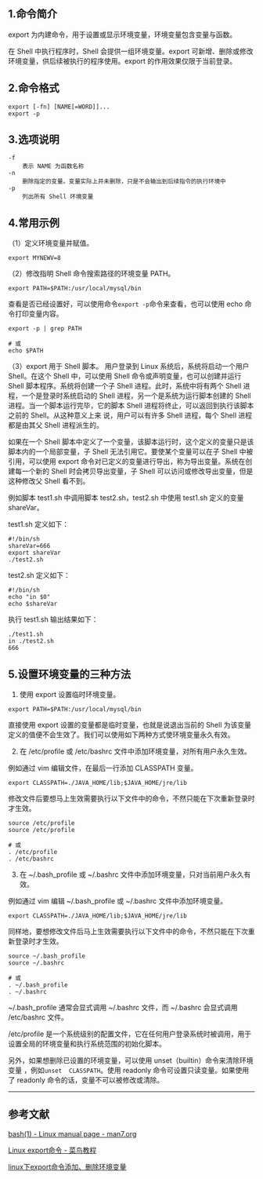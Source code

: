 ## 1.命令简介
export 为内建命令，用于设置或显示环境变量，环境变量包含变量与函数。

在 Shell 中执行程序时，Shell 会提供一组环境变量。export 可新增、删除或修改环境变量，供后续被执行的程序使用。export 的作用效果仅限于当前登录。

## 2.命令格式
```
export [-fn] [NAME[=WORD]]...
export -p
```

## 3.选项说明
```
-f
	表示 NAME 为函数名称
-n
	删除指定的变量。变量实际上并未删除，只是不会输出到后续指令的执行环境中
-p
	列出所有 Shell 环境变量
```

## 4.常用示例
（1）定义环境变量并赋值。
```
export MYNEWV=8
```
（2）修改指明 Shell 命令搜索路径的环境变量 PATH。
```
export PATH=$PATH:/usr/local/mysql/bin
```
查看是否已经设置好，可以使用命令`export -p`命令来查看，也可以使用 echo 命令打印变量内容。
```
export -p | grep PATH

# 或
echo $PATH
```
（3）export 用于 Shell 脚本。
用户登录到 Linux 系统后，系统将启动一个用户  Shell。在这个 Shell 中，可以使用 Shell 命令或声明变量，也可以创建并运行 Shell 脚本程序。系统将创建一个子 Shell 进程。此时，系统中将有两个 Shell 进程，一个是登录时系统启动的 Shell 进程，另一个是系统为运行脚本创建的 Shell 进程。当一个脚本运行完毕，它的脚本 Shell 进程将终止，可以返回到执行该脚本之前的 Shell。从这种意义上来 说，用户可以有许多 Shell 进程，每个 Shell 进程都是由其父 Shell 进程派生的。 

如果在一个 Shell 脚本中定义了一个变量，该脚本运行时，这个定义的变量只是该脚本内的一个局部变量，子 Shell 无法引用它。要使某个变量可以在子 Shell 中被引用，可以使用 export 命令对已定义的变量进行导出，称为导出变量。系统在创建每一个新的 Shell 时会拷贝导出变量，子 Shell 可以访问或修改导出变量，但是这种修改父 Shell 看不到。

例如脚本 test1.sh 中调用脚本 test2.sh，test2.sh 中使用 test1.sh 定义的变量shareVar。

test1.sh 定义如下：
```shell
#!/bin/sh
shareVar=666
export shareVar
./test2.sh
```
test2.sh 定义如下：
```shell
#!/bin/sh
echo "in $0"
echo $shareVar
```
执行 test1.sh 输出结果如下：
```shell
./test1.sh
in ./test2.sh
666
```
## 5.设置环境变量的三种方法

1. 使用 export 设置临时环境变量。
```shell
export PATH=$PATH:/usr/local/mysql/bin
```
直接使用 export 设置的变量都是临时变量，也就是说退出当前的 Shell 为该变量定义的值便不会生效了。我们可以使用如下两种方式使环境变量永久有效。


2. 在 /etc/profile 或 /etc/bashrc 文件中添加环境变量，对所有用户永久生效。

例如通过 vim 编辑文件，在最后一行添加 CLASSPATH 变量。
```shell
export CLASSPATH=./JAVA_HOME/lib;$JAVA_HOME/jre/lib
```
修改文件后要想马上生效需要执行以下文件中的命令，不然只能在下次重新登录时才生效。
```shell
source /etc/profile
source /etc/profile

# 或
. /etc/profile
. /etc/bashrc
```

3. 在 ~/.bash_profile 或 ~/.bashrc 文件中添加环境变量，只对当前用户永久有效。

例如通过 vim 编辑 ~/.bash_profile 或 ~/.bashrc 文件中添加环境变量。
```shell
export CLASSPATH=./JAVA_HOME/lib;$JAVA_HOME/jre/lib
```
同样地，要想修改文件后马上生效需要执行以下文件中的命令，不然只能在下次重新登录时才生效。
```shell
source ~/.bash_profile
source ~/.bashrc

# 或
. ~/.bash_profile
. ~/.bashrc
```

~/.bash_profile 通常会显式调用 ~/.bashrc 文件，而 ~/.bashrc 会显式调用 /etc/bashrc 文件。

/etc/profile 是一个系统级别的配置文件，它在任何用户登录系统时被调用，用于设置全局的环境变量和执行系统范围的初始化脚本。

另外，如果想删除已设置的环境变量，可以使用 unset（builtin）命令来清除环境变量 ，例如`unset  CLASSPATH`。使用 readonly 命令可设置只读变量。如果使用了 readonly 命令的话，变量不可以被修改或清除。

---
## 参考文献
[bash(1) - Linux manual page - man7.org](https://www.man7.org/linux/man-pages/man1/bash.1.html)

[Linux export命令 - 菜鸟教程](http://www.runoob.com/linux/linux-comm-export.html)

[linux下export命令添加、删除环境变量](https://www.cnblogs.com/zhangwuji/p/7899075.html)

<Vssue title="export" />